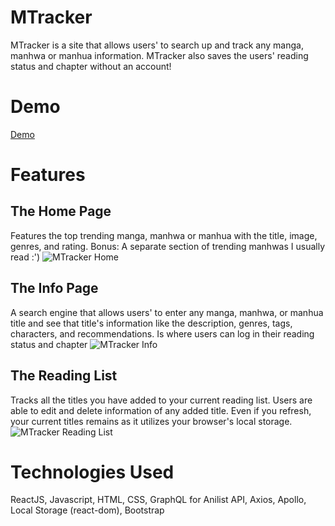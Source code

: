 # MTracker
MTracker is a site that allows users' to search up and track any manga, manhwa or manhua information. MTracker also saves the users' reading status and chapter without an account!

# Demo
[Demo](https://juliannejorda.github.io/MTracker/#/)

# Features
## The Home Page
Features the top trending manga, manhwa or manhua with the title, image, genres, and rating.
Bonus: A separate section of trending manhwas I usually read :')
![MTracker Home](demo/MTracker_Home.gif)
## The Info Page
A search engine that allows users' to enter any manga, manhwa, or manhua title and see that title's information like the description, genres, tags, characters, and recommendations. Is where users can log in their reading status and chapter
![MTracker Info](demo/MTrackerInfo.gif)
## The Reading List
Tracks all the titles you have added to your current reading list. Users are able to edit and delete information of any added title. Even if you refresh, your current titles remains as it utilizes your browser's local storage.
![MTracker Reading List](demo/MTrackerReadingList.gif)

# Technologies Used
ReactJS, Javascript, HTML, CSS, GraphQL for Anilist API, Axios, Apollo, Local Storage (react-dom), Bootstrap
